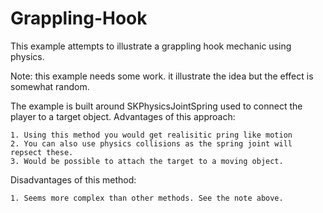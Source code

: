 # Grappling-Hook

This example attempts to illustrate a grappling hook mechanic using physics. 
 
 Note: this example needs some work. it illustrate the idea but the effect is somewhat random.
 
 The example is built around SKPhysicsJointSpring used to connect the player to 
 a target object. Advantages of this approach: 
 
    1. Using this method you would get realisitic pring like motion
    2. You can also use physics collisions as the spring joint will repsect these. 
    3. Would be possible to attach the target to a moving object.
 
 Disadvantages of this method:
    
    1. Seems more complex than other methods. See the note above.
